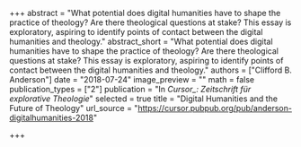 +++
abstract = "What potential does digital humanities have to shape the practice of theology? Are there theological questions at stake? This essay is exploratory, aspiring to identify points of contact between the digital humanities and theology."
abstract_short = "What potential does digital humanities have to shape the practice of theology? Are there theological questions at stake? This essay is exploratory, aspiring to identify points of contact between the digital humanities and theology."
authors = ["Clifford B. Anderson"]
date = "2018-07-24"
image_preview = ""
math = false
publication_types = ["2"]
publication = "In *Cursor_: Zeitschrift für explorative Theologie*"
selected = true
title = "Digital Humanities and the Future of Theology"
url_source = "https://cursor.pubpub.org/pub/anderson-digitalhumanities-2018"

+++
